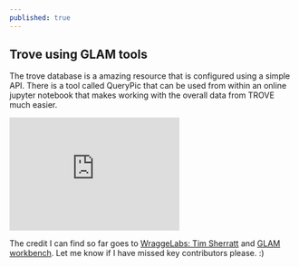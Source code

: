 ```yaml
---
published: true
---
```

## Trove using GLAM tools

The trove database is a amazing resource that is configured using a simple API. There is a tool called QueryPic that can be used from within an online jupyter notebook that makes working with the overall data from TROVE much easier.

<iframe width="300" height="200" src="https://www.youtube.com/embed/vdyKNowv9gw" title="YouTube video player" frameborder="0" allow="accelerometer; autoplay; clipboard-write; encrypted-media; gyroscope; picture-in-picture" allowfullscreen></iframe>

The credit I can find so far goes to [WraggeLabs: Tim Sherratt](https://timsherratt.org) and [GLAM workbench](https://glam-workbench.github.io/). Let me know if I have missed key contributors please. :)
